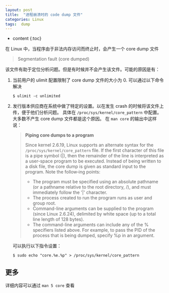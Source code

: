 ```yaml
---
layout: post
title:  "进程崩溃时的 code dump 文件"
categories: Linux
tags:  dump
---
```


* content
{:toc}

在 Linux 中，当程序由于非法内存访问而终止时，会产生一个 core dump 文件

> Segmentation fault (core dumped)




该文件有助于定位分析问题。但是有时候并不会产生该文件。可能的原因是有：

1. 当前用户的 ulimit 配置限制了 core dump 文件的大小为 0. 可以通过以下命令解决

    `$ ulimit -c unlimited`

2. 发行版本供应商在系统中做了特定的设置。以在发生 crash 的时候将该文件上传，便于他们分析问题。
   具体在 `/proc/sys/kernel/core_pattern` 中配置。大多数不产生 core dump 文件都是这个原因。
   在 `man core` 的输出中这样说：

    > **Piping core dumps to a program**
    >
    > Since kernel 2.6.19, Linux supports an alternate syntax for the
    > `/proc/sys/kernel/core_pattern` file.  If the first character of this file is
    > a pipe symbol (|), then the remainder of the line is interpreted as a
    > user-space program to be executed.  Instead of being written to a disk file,
    > the core dump is given as standard input to the program.  Note the follow‐ing
    > points:
    >
    > + The program must be specified using an absolute pathname
    >   (or a pathname relative to the root directory, /), and must immediately
    >   follow the '|' character.
    > + The process created to run the program runs as user and group root.
    > + Command-line arguments can be supplied to the program (since Linux 2.6.24),
    >   delimited by white space (up to a total line length of 128 bytes).
    > + The command-line arguments can include any of the % specifiers listed above.
    >   For example, to pass the PID of the process that is being dumped, specify
    >   %p in an argument.

    可以执行以下指令设置：

    `$ sudo echo "core.%e.%p" > /proc/sys/kernel/core_pattern`

更多
---
详细内容可以通过 `man 5 core` 查看
